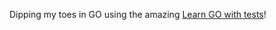 Dipping my toes in GO using the amazing [Learn GO with tests](https://quii.gitbook.io/learn-go-with-tests/)!
